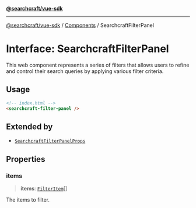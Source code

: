 [**@searchcraft/vue-sdk**](/reference/sdk/js-vue/README.md)

***

[@searchcraft/vue-sdk](/reference/sdk/js-vue/globals.md) / [Components](/reference/sdk/js-vue/namespaces/Components/README.md) / SearchcraftFilterPanel

# Interface: SearchcraftFilterPanel

This web component represents a series of filters that allows users to refine and control their search queries by applying various filter criteria.
## Usage
```html
<!-- index.html -->
<searchcraft-filter-panel />
```

## Extended by

- [`SearchcraftFilterPanelProps`](/reference/sdk/js-vue/interfaces/SearchcraftFilterPanelProps.md)

## Properties

### items

> **items**: [`FilterItem`](/reference/sdk/js-vue/interfaces/FilterItem.md)[]

The items to filter.
